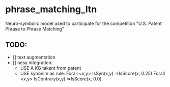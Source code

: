 # phrase_matching_ltn
Neuro-symbolic model used to participate for the competition "U.S. Patent Phrase to Phrase Matching"

## TODO:
- [] text augmentation
- [] nesy integration: 
    - USE A KG takent from patent
    - USE synonim as rule:
        Forall <x,y> IsSyn(x,y) =>IsScore(x, 0.25)
        Forall <x,y> IsContrary(x,y) =>IsScore(x, 0.0)